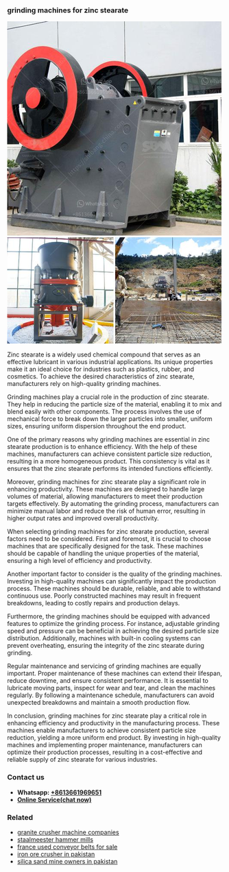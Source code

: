 <h3>grinding machines for zinc stearate</h3><img src='1708332853.jpg' alt=''><p>Zinc stearate is a widely used chemical compound that serves as an effective lubricant in various industrial applications. Its unique properties make it an ideal choice for industries such as plastics, rubber, and cosmetics. To achieve the desired characteristics of zinc stearate, manufacturers rely on high-quality grinding machines.</p><p>Grinding machines play a crucial role in the production of zinc stearate. They help in reducing the particle size of the material, enabling it to mix and blend easily with other components. The process involves the use of mechanical force to break down the larger particles into smaller, uniform sizes, ensuring uniform dispersion throughout the end product.</p><p>One of the primary reasons why grinding machines are essential in zinc stearate production is to enhance efficiency. With the help of these machines, manufacturers can achieve consistent particle size reduction, resulting in a more homogeneous product. This consistency is vital as it ensures that the zinc stearate performs its intended functions efficiently.</p><p>Moreover, grinding machines for zinc stearate play a significant role in enhancing productivity. These machines are designed to handle large volumes of material, allowing manufacturers to meet their production targets effectively. By automating the grinding process, manufacturers can minimize manual labor and reduce the risk of human error, resulting in higher output rates and improved overall productivity.</p><p>When selecting grinding machines for zinc stearate production, several factors need to be considered. First and foremost, it is crucial to choose machines that are specifically designed for the task. These machines should be capable of handling the unique properties of the material, ensuring a high level of efficiency and productivity.</p><p>Another important factor to consider is the quality of the grinding machines. Investing in high-quality machines can significantly impact the production process. These machines should be durable, reliable, and able to withstand continuous use. Poorly constructed machines may result in frequent breakdowns, leading to costly repairs and production delays.</p><p>Furthermore, the grinding machines should be equipped with advanced features to optimize the grinding process. For instance, adjustable grinding speed and pressure can be beneficial in achieving the desired particle size distribution. Additionally, machines with built-in cooling systems can prevent overheating, ensuring the integrity of the zinc stearate during grinding.</p><p>Regular maintenance and servicing of grinding machines are equally important. Proper maintenance of these machines can extend their lifespan, reduce downtime, and ensure consistent performance. It is essential to lubricate moving parts, inspect for wear and tear, and clean the machines regularly. By following a maintenance schedule, manufacturers can avoid unexpected breakdowns and maintain a smooth production flow.</p><p>In conclusion, grinding machines for zinc stearate play a critical role in enhancing efficiency and productivity in the manufacturing process. These machines enable manufacturers to achieve consistent particle size reduction, yielding a more uniform end product. By investing in high-quality machines and implementing proper maintenance, manufacturers can optimize their production processes, resulting in a cost-effective and reliable supply of zinc stearate for various industries.</p><h3>Contact us</h3><ul><li><strong>Whatsapp:&nbsp;<a href="https://wa.me/8613661969651">+8613661969651</a></strong></li><li><a href="https://swt.shibang-china.com/?git&amp;zhl&amp;grinding machines for zinc stearate"><strong>Online Service(chat now)</strong></a></li></ul><h3>Related</h3><ul><li><a href='granite crusher machine companies.md'>granite crusher machine companies</a></li><li><a href='staalmeester hammer mills.md'>staalmeester hammer mills</a></li><li><a href='france used conveyor belts for sale.md'>france used conveyor belts for sale</a></li><li><a href='iron ore crusher in pakistan.md'>iron ore crusher in pakistan</a></li><li><a href='silica sand mine owners in pakistan.md'>silica sand mine owners in pakistan</a></li></ul>